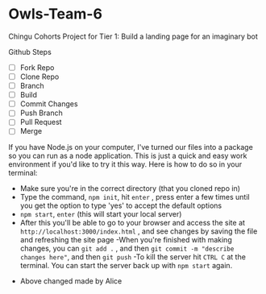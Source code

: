 # Owls-Team-6
Chingu Cohorts Project for Tier 1: Build a landing page for an imaginary bot

Github Steps
- [ ] Fork Repo
- [ ] Clone Repo
- [ ] Branch
- [ ] Build
- [ ] Commit Changes
- [ ] Push Branch
- [ ] Pull Request
- [ ] Merge

If you have Node.js on your computer, I've turned our files into a package so you can run as a node application. This is just a quick and easy work environment if you'd like to try it this way. Here is how to do so in your terminal:
- Make sure you're in the correct directory (that you cloned repo in)
- Type the command, `npm init`, hit `enter` , press enter a few times until you get the option to type 'yes' to accept the default options
- `npm start`, `enter` (this will start your local server)
- After this you'll be able to go to your browser and access the site at `http://localhost:3000/index.html` , and see changes by saving the file and refreshing the site page
-When you're finished with making changes, you can `git add .` , and then `git commit -m "describe changes here"`, and then `git push`
-To kill the server hit `CTRL C` at the terminal. You can start the server back up with `npm start` again.

* Above changed made by Alice
